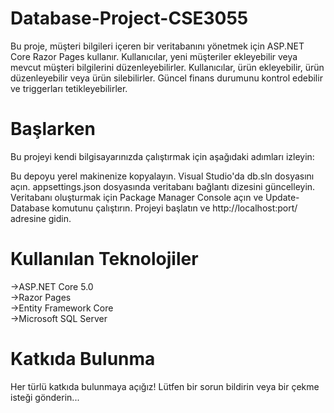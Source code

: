 # Database-Project-CSE3055

Bu proje, müşteri bilgileri içeren bir veritabanını yönetmek için ASP.NET Core Razor Pages kullanır. Kullanıcılar, yeni müşteriler ekleyebilir veya mevcut müşteri bilgilerini düzenleyebilirler.
Kullanıcılar, ürün ekleyebilir, ürün düzenleyebilir veya ürün silebilirler. Güncel finans durumunu kontrol edebilir ve triggerları tetikleyebilirler.


# Başlarken

Bu projeyi kendi bilgisayarınızda çalıştırmak için aşağıdaki adımları izleyin:

Bu depoyu yerel makinenize kopyalayın.
Visual Studio'da db.sln dosyasını açın.
appsettings.json dosyasında veritabanı bağlantı dizesini güncelleyin.
Veritabanı oluşturmak için Package Manager Console açın ve Update-Database komutunu çalıştırın.
Projeyi başlatın ve http://localhost:port/ adresine gidin.

# Kullanılan Teknolojiler

->ASP.NET Core 5.0  
->Razor Pages  
->Entity Framework Core  
->Microsoft SQL Server  

# Katkıda Bulunma

Her türlü katkıda bulunmaya açığız! Lütfen bir sorun bildirin veya bir çekme isteği gönderin...
